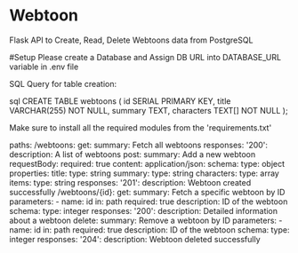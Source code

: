 # Webtoon
Flask API to Create, Read, Delete Webtoons data from PostgreSQL

#Setup
Please create a Database and Assign DB URL into DATABASE_URL variable in .env file

SQL Query for table creation:

sql
CREATE TABLE webtoons (
    id SERIAL PRIMARY KEY,
    title VARCHAR(255) NOT NULL,
    summary TEXT,
    characters TEXT[] NOT NULL
);

 Make sure to install all the required modules from the 'requirements.txt'

paths:
  /webtoons:
    get:
      summary: Fetch all webtoons
      responses:
        '200':
          description: A list of webtoons
    post:
      summary: Add a new webtoon
      requestBody:
        required: true
        content:
          application/json:
            schema:
              type: object
              properties:
                title:
                  type: string
                summary:
                  type: string
                characters:
                  type: array
                  items:
                    type: string
      responses:
        '201':
          description: Webtoon created successfully
  /webtoons/{id}:
    get:
      summary: Fetch a specific webtoon by ID
      parameters:
        - name: id
          in: path
          required: true
          description: ID of the webtoon
          schema:
            type: integer
      responses:
        '200':
          description: Detailed information about a webtoon
    delete:
      summary: Remove a webtoon by ID
      parameters:
        - name: id
          in: path
          required: true
          description: ID of the webtoon
          schema:
            type: integer
      responses:
        '204':
          description: Webtoon deleted successfully

